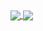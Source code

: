 <a href="https://github.com/muhammedgecgeloglu" >
  <img align="center" src="https://github-readme-stats.vercel.app/api?username=muhammedgecgeloglu&show_icons=true&theme=material-palenight"/>
</a>

<a href="https://github.com/muhammedgecgeloglu">
  <img align="center" src="https://github-readme-stats.vercel.app/api/top-langs/?username=muhammedgecgeloglu&langs_count=10&layout=compact&theme=material-palenight"/>
</a>
